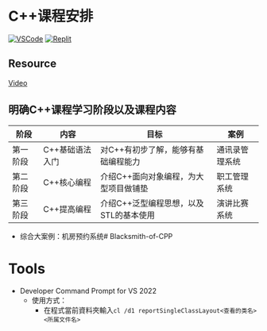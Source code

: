 # C++课程安排
[![VSCode](https://img.shields.io/badge/VSCode-any-blue)](https://code.visualstudio.com/)
[![Replit](https://img.shields.io/badge/Replit-%20-orange)](https://replit.com/)

## Resource
[Video](https://www.bilibili.com/video/BV1et411b73Z?p=1&vd_source=1c6353162cc579be272e6d12bfeb50d0)



## 明确C++课程学习阶段以及课程内容



| 阶段     | 内容            | 目标                                   | 案例           |
| -------- | --------------- | -------------------------------------- | -------------- |
| 第一阶段 | C++基础语法入门 | 对C++有初步了解，能够有基础编程能力    | 通讯录管理系统 |
| 第二阶段 | C++核心编程     | 介绍C++面向对象编程，为大型项目做铺垫  | 职工管理系统   |
| 第三阶段 | C++提高编程     | 介绍C++泛型编程思想，以及STL的基本使用 | 演讲比赛系统   |

* 综合大案例：机房预约系统# Blacksmith-of-CPP

# Tools
* Developer Command Prompt for VS 2022
  * 使用方式：
    * 在程式當前資料夾輸入`cl /d1 reportSingleClassLayout<查看的类名> <所属文件名>`

